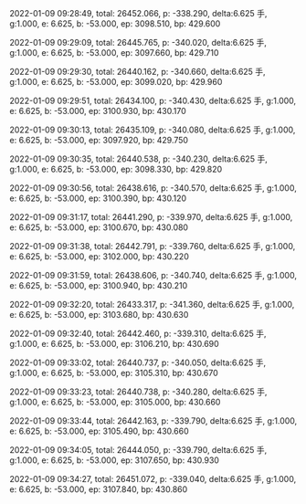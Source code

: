 2022-01-09 09:28:49, total: 26452.066, p: -338.290, delta:6.625 手, g:1.000, e: 6.625, b: -53.000, ep: 3098.510, bp: 429.600

2022-01-09 09:29:09, total: 26445.765, p: -340.020, delta:6.625 手, g:1.000, e: 6.625, b: -53.000, ep: 3097.660, bp: 429.710

2022-01-09 09:29:30, total: 26440.162, p: -340.660, delta:6.625 手, g:1.000, e: 6.625, b: -53.000, ep: 3099.020, bp: 429.960

2022-01-09 09:29:51, total: 26434.100, p: -340.430, delta:6.625 手, g:1.000, e: 6.625, b: -53.000, ep: 3100.930, bp: 430.170

2022-01-09 09:30:13, total: 26435.109, p: -340.080, delta:6.625 手, g:1.000, e: 6.625, b: -53.000, ep: 3097.920, bp: 429.750

2022-01-09 09:30:35, total: 26440.538, p: -340.230, delta:6.625 手, g:1.000, e: 6.625, b: -53.000, ep: 3098.330, bp: 429.820

2022-01-09 09:30:56, total: 26438.616, p: -340.570, delta:6.625 手, g:1.000, e: 6.625, b: -53.000, ep: 3100.390, bp: 430.120

2022-01-09 09:31:17, total: 26441.290, p: -339.970, delta:6.625 手, g:1.000, e: 6.625, b: -53.000, ep: 3100.670, bp: 430.080

2022-01-09 09:31:38, total: 26442.791, p: -339.760, delta:6.625 手, g:1.000, e: 6.625, b: -53.000, ep: 3102.000, bp: 430.220

2022-01-09 09:31:59, total: 26438.606, p: -340.740, delta:6.625 手, g:1.000, e: 6.625, b: -53.000, ep: 3100.940, bp: 430.210

2022-01-09 09:32:20, total: 26433.317, p: -341.360, delta:6.625 手, g:1.000, e: 6.625, b: -53.000, ep: 3103.680, bp: 430.630

2022-01-09 09:32:40, total: 26442.460, p: -339.310, delta:6.625 手, g:1.000, e: 6.625, b: -53.000, ep: 3106.210, bp: 430.690

2022-01-09 09:33:02, total: 26440.737, p: -340.050, delta:6.625 手, g:1.000, e: 6.625, b: -53.000, ep: 3105.310, bp: 430.670

2022-01-09 09:33:23, total: 26440.738, p: -340.280, delta:6.625 手, g:1.000, e: 6.625, b: -53.000, ep: 3105.000, bp: 430.660

2022-01-09 09:33:44, total: 26442.163, p: -339.790, delta:6.625 手, g:1.000, e: 6.625, b: -53.000, ep: 3105.490, bp: 430.660

2022-01-09 09:34:05, total: 26444.050, p: -339.790, delta:6.625 手, g:1.000, e: 6.625, b: -53.000, ep: 3107.650, bp: 430.930

2022-01-09 09:34:27, total: 26451.072, p: -339.040, delta:6.625 手, g:1.000, e: 6.625, b: -53.000, ep: 3107.840, bp: 430.860